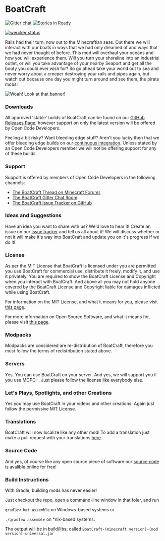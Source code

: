 BoatCraft
=========

[![Gitter chat](https://badges.gitter.im/Open-Code-Developers/BoatCraft.png)](https://gitter.im/Open-Code-Developers/BoatCraft)
[![Stories in Ready](https://badge.waffle.io/Open-Code-Developers/BoatCraft.png?label=in%20progress)](https://waffle.io/Open-Code-Developers/BoatCraft)

[![wercker status](https://app.wercker.com/status/e90f090a6379a5521841634d6aecf145/m/ "wercker status")](https://app.wercker.com/project/bykey/e90f090a6379a5521841634d6aecf145)

Rails had their turn, now out to the Minecraftian seas. Out there we will interact with our boats in ways that we had only dreamed of and ways that we had never thought of before. This mod will overhaul your oceans and how you will experience them. Will you turn your shoreline into an industrial outlet, or will you take advantage of your nearby Seaport and get all the booty you could ever wish for? So go ahead take your world out to sea and never worry about a creeper destroying your rails and pipes again, but watch out because one day you might turn around and see them, the pirate mobs!

![Woah! Look at that banner!](https://f.cloud.github.com/assets/594124/2214266/e1c091fc-99cd-11e3-8654-9d734ba3d9d3.png)

### Downloads

All approved 'stable' builds of BoatCraft can be found on our [GitHub Releases Page](https://github.com/Open-Code-Developers/BoatCraft/releases), however support on only the latest version will be offered by Open Code Developers.

Feeling a bit risky? Want bleeding edge stuff? Aren't you lucky then that we offer bleeding edge builds on our [continuous integration](https://drone.io/github.com/Open-Code-Developers/BoatCraft/files).
Unless stated by an Open Code Developers member we will not be offering support for any of these builds.

### Support

Support is offered by members of Open Code Developers in the following channels:
- [The BoatCraft Thread on Minecraft Forums](http://www.minecraftforum.net/topic/1926968-172-forge-boatcraft-the-end-of-the-great-wooden-age/)
- [The BoatCraft Gitter Chat Room](https://gitter.im/Open-Code-Developers/BoatCraft)
- [The BoatCraft Issue Tracker on GitHub](https://github.com/Open-Code-Developers/BoatCraft/issues)

### Ideas and Suggestions

Have an idea you want to share with us? We'd love to hear it! Create an issue on our [issue tracker](https://github.com/Open-Code-Developers/BoatCraft/issues) and tell us all about it! We will discuss whether or not it will make it's way into BoatCraft and update you on it's progress if we do it!

### License

As per the MIT License that BoatCraft is licensed under you are permitted you use BoatCraft for commercial use, distribute it freely, modify it, and use it privately. You are required to show the BoatCraft License and Copyright when you interact with BoatCraft. And above all you may not hold anyone covered by the BoatCraft License and Copyright liable for damages inflicted while using BoatCraft.

For information on the MIT License, and what it means for you, please visit [this page](http://choosealicense.com/licenses/mit/).

For more information on Open Source Software, and what it means for, please visit [this page](http://opensource.org/osd).

### Modpacks

Modpacks are considered are re-distribution of BoatCraft, therefore you must follow the terms of redistribution stated above.

### Servers

Yes. You can use BoatCraft on your server. And yes, we will support you if you use MCPC+. Just please follow the license like everybody else.

### Let's Plays, Spotlights, and other Creations

Yes you may use BoatCraft in your videos and other creations. Again just follow the permissive MIT License.

### Translations

BoatCraft will now localize like any other mod! To add a translation just make a pull request with your translations [here](https://github.com/Open-Code-Developers/BoatCraft/tree/master/src/main/resources/assets/boatcraft/lang).

### Source Code

And yes, of course like any open source piece of software our [source code](https://github.com/Open-Code-Developers/BoatCraft) is avalible online for free!

### Build Instructions

With Gradle, building mods has never easier!

Just checkout the repo, open a command-line window in that foler, and run 

``` gradlew.bat assemble ``` on Windows-based systems or 

``` ./gradlew assemble ``` on *nix-based systems.

The output will be in build/libs, called ``` BoatCraft-(minecraft version)-(mod version)-universal.jar ```
